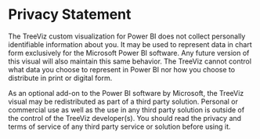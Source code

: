 # Privacy Statement  

The TreeViz custom visualization for Power BI does not collect personally identifiable information about you. It may be used to represent data in chart form exclusively for the Microsoft Power BI software. Any future version of this visual will also maintain this same behavior. The TreeViz cannot control what data you choose to represent in Power BI nor how you choose to distribute in print or digital form.

As an optional add-on to the Power BI software by Microsoft, the TreeViz visual may be redistributed as part of a third party solution. Personal or commercial use as well as the use in any third party solution is outside of the control of the TreeViz developer(s). You should read the privacy and terms of service of any third party service or solution before using it.